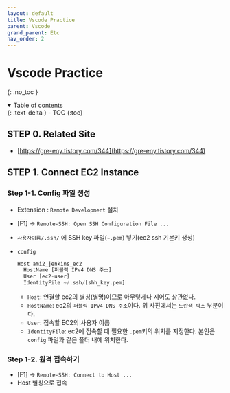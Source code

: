 ```yaml
---
layout: default
title: Vscode Practice
parent: Vscode
grand_parent: Etc
nav_order: 2
---
```


# Vscode Practice

{: .no_toc }


<details open markdown="block">
  <summary>
    Table of contents
  </summary>
  {: .text-delta }
- TOC
{:toc}
</details>
<!------------------------------------ STEP ------------------------------------>



## STEP 0. Related Site

* [https://gre-eny.tistory.com/344](https://gre-eny.tistory.com/344)





## STEP 1. Connect EC2 Instance

### Step 1-1. Config 파일 생성

* Extension : `Remote Development` 설치

* [F1] → `Remote-SSH: Open SSH Configuration File ...`

* `사용자이름/.ssh/` 에 SSH key 파일(`~.pem`) 넣기(ec2 ssh 기본키 생성)

* `config`

  ```python
  Host ami2_jenkins_ec2
    HostName [퍼블릭 IPv4 DNS 주소]
    User [ec2-user]
    IdentityFile ~/.ssh/[shh_key.pem]
  ```

  - `Host`: 연결할 ec2의 별칭(별명)이므로 아무렇게나 지어도 상관없다.
  - `HostName`: ec2의 `퍼블릭 IPv4 DNS 주소`이다. 위 사진에서는 `노란색 박스` 부분이다.
  - `User`: 접속할 EC2의 사용자 이름
  - `IdentityFile`: ec2에 접속할 때 필요한 `.pem`키의 위치를 지정한다. 본인은 `config` 파일과 같은 폴더 내에 위치한다.



### Step 1-2. 원격 접속하기

* [F1] → `Remote-SSH: Connect to Host ...`
* Host 별칭으로 접속

